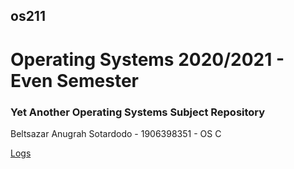 ## os211
# Operating Systems 2020/2021 - Even Semester
### Yet Another Operating Systems Subject Repository

Beltsazar Anugrah Sotardodo - 1906398351 - OS C

[Logs](https://bltszr.github.io/os211/TXT/mylog.txt)